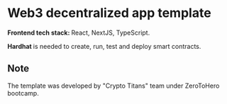 # Web3 decentralized app template

<p><b>Frontend tech stack: </b>React, NextJS, TypeScript.</p>
<p><b>Hardhat </b> is needed to create, run, test and deploy smart contracts.</p>

## Note

<p>The template was developed by "Crypto Titans" team under ZeroToHero bootcamp.</p>
